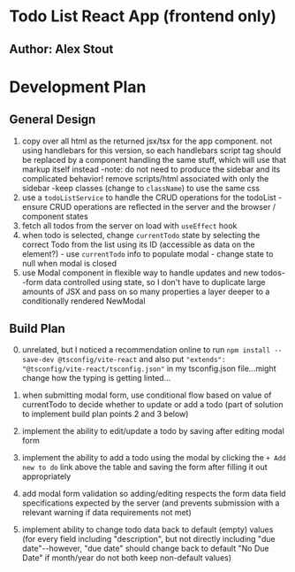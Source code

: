 # Todo List React App (frontend only)

## Author: Alex Stout

# Development Plan

## General Design

1. copy over all html as the returned jsx/tsx for the app component. not using handlebars for this version, so each handlebars script tag should be replaced by a component handling the same stuff, which will use that markup itself instead
  -note: do not need to produce the sidebar and its complicated behavior! remove scripts/html associated with only the sidebar
  -keep classes (change to `className`) to use the same css
2. use a `todoListService` to handle the CRUD operations for the todoList
  -ensure CRUD operations are reflected in the server and the browser / component states
3. fetch all todos from the server on load with `useEffect` hook
4. when todo is selected, change `currentTodo` state by selecting the correct Todo from the list using its ID (accessible as data on the element?) - use `currentTodo` info to populate modal - change state to null when modal is closed
5. use Modal component in flexible way to handle updates and new todos--form data controlled using state, so I don't have to duplicate large amounts of JSX and pass on so many properties a layer deeper to a conditionally rendered NewModal

## Build Plan

0. unrelated, but I noticed a recommendation online to run `npm install --save-dev @tsconfig/vite-react` and also put `"extends": "@tsconfig/vite-react/tsconfig.json"` in my tsconfig.json file...might change how the typing is getting linted...

1. when submitting modal form, use conditional flow based on value of currentTodo to decide whether to update or add a todo (part of solution to implement build plan points 2 and 3 below)

2. implement the ability to edit/update a todo by saving after editing modal form

3. implement the ability to add a todo using the modal by clicking the `+ Add new to do` link above the table and saving the form after filling it out appropriately

4. add modal form validation so adding/editing respects the form data field specifications expected by the server (and prevents submission with a relevant warning if data requirements not met)

5. implement ability to change todo data back to default (empty) values (for every field including "description", but not directly including "due date"--however, "due date" should change back to default "No Due Date" if month/year do not both keep non-default values)
